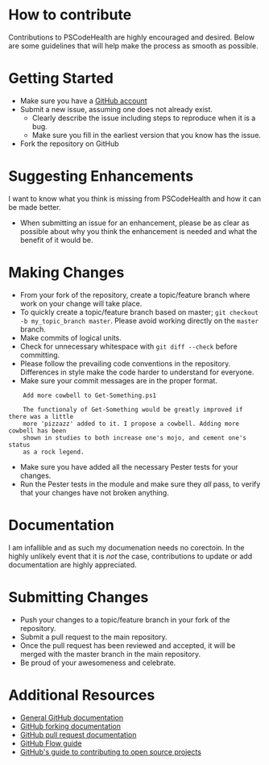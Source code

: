 # How to contribute
Contributions to PSCodeHealth are highly encouraged and desired. Below are some guidelines that will help make the process as smooth as possible.

# Getting Started
* Make sure you have a [GitHub account](https://github.com/signup/free)
* Submit a new issue, assuming one does not already exist.
  * Clearly describe the issue including steps to reproduce when it is a bug.
  * Make sure you fill in the earliest version that you know has the issue.
* Fork the repository on GitHub

# Suggesting Enhancements
I want to know what you think is missing from PSCodeHealth and how it can be made better.
* When submitting an issue for an enhancement, please be as clear as possible about why you think the enhancement is needed and what the benefit of
it would be.

# Making Changes
* From your fork of the repository, create a topic/feature branch where work on your change will take place.
* To quickly create a topic/feature branch based on master; `git checkout -b my_topic_branch master`. Please avoid working directly on the `master` branch.
* Make commits of logical units.
* Check for unnecessary whitespace with `git diff --check` before committing.
* Please follow the prevailing code conventions in the repository. Differences in style make the code harder to understand for everyone.
* Make sure your commit messages are in the proper format.
````
    Add more cowbell to Get-Something.ps1

    The functionaly of Get-Something would be greatly improved if there was a little
    more 'pizzazz' added to it. I propose a cowbell. Adding more cowbell has been
    shown in studies to both increase one's mojo, and cement one's status
    as a rock legend.
````

* Make sure you have added all the necessary Pester tests for your changes.
* Run the Pester tests in the module and make sure they _all_ pass, to verify that your changes have not broken anything.

# Documentation
I am infallible and as such my documenation needs no corectoin. In the highly
unlikely event that it is _not_ the case, contributions to update or add documentation
are highly appreciated.

# Submitting Changes
* Push your changes to a topic/feature branch in your fork of the repository.
* Submit a pull request to the main repository.
* Once the pull request has been reviewed and accepted, it will be merged with the master branch in the main repository.
* Be proud of your awesomeness and celebrate.

# Additional Resources
* [General GitHub documentation](https://help.github.com/)
* [GitHub forking documentation](https://guides.github.com/activities/forking/)
* [GitHub pull request documentation](https://help.github.com/send-pull-requests/)
* [GitHub Flow guide](https://guides.github.com/introduction/flow/)
* [GitHub's guide to contributing to open source projects](https://guides.github.com/activities/contributing-to-open-source/)